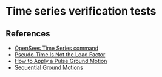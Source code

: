 # Time series verification tests

## References
- [OpenSees Time Series command](https://opensees.github.io/OpenSeesDocumentation/user/manual/model/timeSeries.html)
- [Pseudo-Time Is Not the Load Factor](https://portwooddigital.com/2022/11/07/pseudo-time-is-not-the-load-factor/)
- [How to Apply a Pulse Ground Motion](https://portwooddigital.com/2023/11/01/how-to-apply-a-pulse-ground-motion/)
- [Sequential Ground Motions](https://portwooddigital.com/2024/11/18/sequential-ground-motions/)
